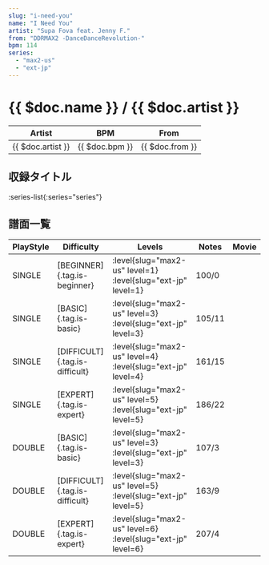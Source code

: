 ```yaml
---
slug: "i-need-you"
name: "I Need You"
artist: "Supa Fova feat. Jenny F."
from: "DDRMAX2 -DanceDanceRevolution-"
bpm: 114
series:
  - "max2-us"
  - "ext-jp"
---
```


# {{ $doc.name }} / {{ $doc.artist }}

|Artist|BPM|From|
|------|---|----|
|{{ $doc.artist }}|{{ $doc.bpm }}|{{ $doc.from }}|

## 収録タイトル

:series-list{:series="series"}

## 譜面一覧

|PlayStyle|Difficulty|Levels|Notes|Movie|
|---------|----------|------|-----|-----|
|SINGLE|[BEGINNER]{.tag.is-beginner}|:level{slug="max2-us" level=1} :level{slug="ext-jp" level=1}|100/0||
|SINGLE|[BASIC]{.tag.is-basic}|:level{slug="max2-us" level=3} :level{slug="ext-jp" level=3}|105/11||
|SINGLE|[DIFFICULT]{.tag.is-difficult}|:level{slug="max2-us" level=4} :level{slug="ext-jp" level=4}|161/15||
|SINGLE|[EXPERT]{.tag.is-expert}|:level{slug="max2-us" level=5} :level{slug="ext-jp" level=5}|186/22||
|DOUBLE|[BASIC]{.tag.is-basic}|:level{slug="max2-us" level=3} :level{slug="ext-jp" level=3}|107/3||
|DOUBLE|[DIFFICULT]{.tag.is-difficult}|:level{slug="max2-us" level=5} :level{slug="ext-jp" level=5}|163/9||
|DOUBLE|[EXPERT]{.tag.is-expert}|:level{slug="max2-us" level=6} :level{slug="ext-jp" level=6}|207/4||
